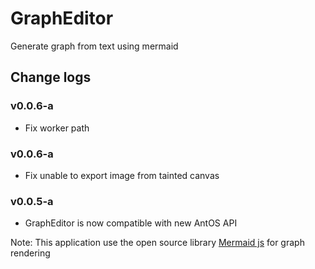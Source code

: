 # GraphEditor

Generate graph from text using mermaid

## Change logs

### v0.0.6-a
* Fix worker path

### v0.0.6-a
* Fix unable to export image from tainted canvas

### v0.0.5-a
* GraphEditor is now compatible with new AntOS API


Note: This application use the open source library [Mermaid js](https://mermaid-js.github.io/mermaid) for graph rendering